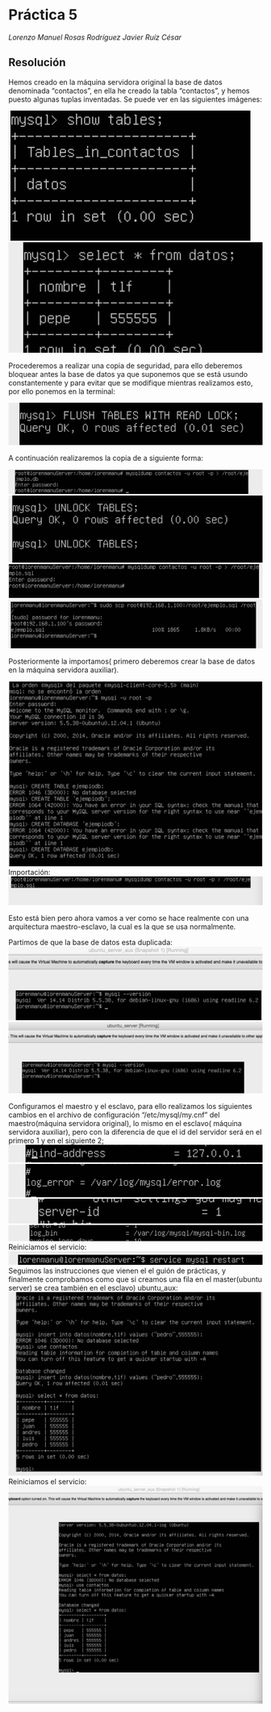 # Práctica 5
*Lorenzo Manuel Rosas Rodríguez*
*Javier Ruíz César*

## Resolución
Hemos creado en la máquina servidora original la base de datos denominada “contactos”, en ella he creado la tabla “contactos”, y hemos puesto algunas tuplas inventadas. Se puede ver 
en las siguientes imágenes:

![img](https://github.com/lorenmanu/swap1415/blob/master/practica5/imagen1.png)
![img](https://github.com/lorenmanu/swap1415/blob/master/practica5/imagen2.png)

Procederemos a realizar una copia de seguridad, para ello deberemos bloquear antes la base de datos ya que suponemos que se está usundo constantemente y para evitar que se modifique mientras realizamos esto, por ello ponemos en la terminal:

![img](https://github.com/lorenmanu/swap1415/blob/master/practica5/imagen3.png)

A continuación realizaremos la copia de a siguiente forma:

![img](https://github.com/lorenmanu/swap1415/blob/master/practica5/imagen4.png)
![img](https://github.com/lorenmanu/swap1415/blob/master/practica5/imagen5.png)
![img](https://github.com/lorenmanu/swap1415/blob/master/practica5/imagen6.png)
![img](https://github.com/lorenmanu/swap1415/blob/master/practica5/imagen7.png)


Posteriormente la importamos( primero deberemos crear la base de datos en la máquina servidora auxiliar).

![img](https://github.com/lorenmanu/swap1415/blob/master/practica5/imagen9.png)
Importación:
![img](https://github.com/lorenmanu/swap1415/blob/master/practica5/aa.png)

Esto está bien pero ahora vamos a ver como se hace realmente con una arquitectura maestro-esclavo, la cual es la que se usa normalmente.

Partimos de que la base de datos esta duplicada:
![img](https://github.com/lorenmanu/swap1415/blob/master/practica5/imagen10.png)
![img](https://github.com/lorenmanu/swap1415/blob/master/practica5/imagen11.png)


Configuramos el maestro y el esclavo, para ello realizamos los siguientes cambios en el archivo de configuración “/etc/mysql/my.cnf” del maestro(máquina servidora original), lo mismo en el esclavo( máquina servidora auxiliar), pero con la diferencia de que el id del servidor será en el primero 1 y en el siguiente 2;
![img](https://github.com/lorenmanu/swap1415/blob/master/practica5/imagen12.png)
![img](https://github.com/lorenmanu/swap1415/blob/master/practica5/imagen13.png)
![img](https://github.com/lorenmanu/swap1415/blob/master/practica5/imagen14.png)
![img](https://github.com/lorenmanu/swap1415/blob/master/practica5/imagen15.png)
Reiniciamos el servicio:
![img](https://github.com/lorenmanu/swap1415/blob/master/practica5/imagen16.png)
Seguimos las instrucciones que vienen el el guión de prácticas, y finalmente comprobamos como que si creamos una fila en el master(ubuntu server) se crea también en el esclavo) ubuntu_aux:
![img](https://github.com/lorenmanu/swap1415/blob/master/practica5/imagen24.png)
Reiniciamos el servicio:
![img](https://github.com/lorenmanu/swap1415/blob/master/practica5/imagen25.png)

